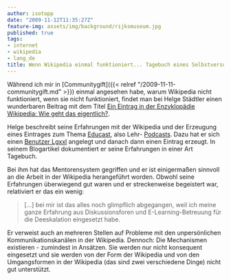 ```yaml
---
author: isotopp
date: "2009-11-12T11:35:27Z"
feature-img: assets/img/background/rijksmuseum.jpg
published: true
tags:
- internet
- wikipedia
- lang_de
title: Wenn Wikipedia einmal funktioniert... Tagebuch eines Selbstversuches
---
```

Während ich mir in 
[Communitygift]({{< relref "/2009-11-11-communitygift.md" >}})
einmal angesehen habe, warum Wikipedia nicht funktioniert, wenn sie nicht
funktioniert, findet man bei Helge Städtler einen wunderbaren Beitrag mit
dem Titel
[Ein Eintrag in der Enzyklopädie Wikipedia: Wie geht das eigentlich?](http://www.ifeb.uni-bremen.de/wordpress_staedtler/?p=310).

Helge beschreibt seine Erfahrungen mit der Wikipedia und der Erzeugung eines Eintrages zum Thema 
[Educast](http://de.wikipedia.org/wiki/Benutzer:Lgxxl/Educast), also Lehr-
[Podcasts](http://de.wikipedia.org/wiki/Podcasting). Dazu hat er sich einen 
[Benutzer Lgxxl](http://de.wikipedia.org/wiki/Benutzer:Lgxxl) angelegt und
danach dann einen Eintrag erzeugt. In seinem Blogartikel dokumentiert er
seine Erfahrungen in einer Art Tagebuch.

Bei ihm hat das Mentorensystem gegriffen und er ist einigermaßen sinnvoll an
die Arbeit in der Wikipedia herangeführt worden. Obwohl seine Erfahrungen
überwiegend gut waren und er streckenweise begeistert war, relativiert er
das ein wenig:

> […] bei mir ist das alles noch glimpflich abgegangen, weil ich meine
> ganze Erfahrung aus Diskussionsforen und E-Learning-Betreuung für die
> Deeskalation eingesetzt habe.

Er verweist auch an mehreren Stellen auf Probleme mit den unpersönlichen
Kommunikationskanälen in der Wikipedia. Dennoch: Die Mechanismen existieren -
zumindest in Ansätzen. Sie werden nur nicht konsequent eingesetzt und sie
werden von der Form der Wikipedia und von den Umgangsformen in der Wikipedia
(das sind zwei verschiedene Dinge) nicht gut unterstützt.
